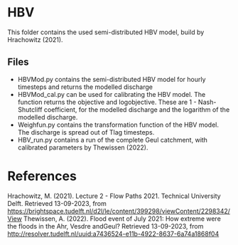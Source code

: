 # HBV
This folder contains the used semi-distributed HBV model, build by Hrachowitz (2021). 

## Files
- HBVMod.py contains the semi-distributed HBV model for hourly timesteps and returns the modelled discharge
- HBVMod_cal.py can be used for calibrating the HBV model. The function returns the objective and logobjective. These are 1 - Nash-Shutcliff coefficient, for the modelled discharge and the logarithm of the modelled discharge.
- Weighfun.py contains the transformation function of the HBV model. The discharge is spread out of Tlag timesteps. 
- HBV_run.py contains a run of the complete Geul catchment, with calibrated parameters by Thewissen (2022).

# References
Hrachowitz, M. (2021). Lecture 2 - Flow Paths 2021. Technical University Delft. Retrieved 13-09-2023, from https://brightspace.tudelft.nl/d2l/le/content/399298/viewContent/2298342/View
Thewissen, A. (2022). Flood event of July 2021: How extreme were the floods in the Ahr, Vesdre andGeul? Retrieved 13-09-2023, from http://resolver.tudelft.nl/uuid:a7436524-e11b-4922-8637-6a74a1868f04
